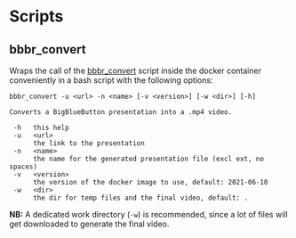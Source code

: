 # Scripts

## bbbr_convert

Wraps the call of the [bbbr_convert](bbbr_convert) script inside the docker container conveniently in a bash script
with the following options:

```
bbbr_convert -u <url> -n <name> [-v <version>] [-w <dir>] [-h]

Converts a BigBlueButton presentation into a .mp4 video.

 -h   this help
 -u   <url>
      the link to the presentation
 -n   <name>
      the name for the generated presentation file (excl ext, no spaces)
 -v   <version>
      the version of the docker image to use, default: 2021-06-10
 -w   <dir>
      the dir for temp files and the final video, default: .
```

**NB:** A dedicated work directory (`-w`) is recommended, since a lot of files will get downloaded to generate the final video.
